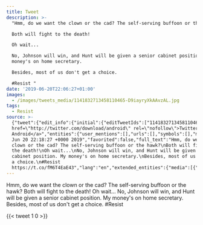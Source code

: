```yaml
---
title: Tweet
description: >-
  "Hmm, do we want the clown or the cad? The self-serving buffoon or the hawk?

  Both will fight to the death!

  Oh wait...

  No, Johnson will win, and Hunt will be given a senior cabinet position. My
  money's on home secretary.

  Besides, most of us don't get a choice.

  #Resist "
date: '2019-06-20T22:06:27+01:00'
images:
  - /images/tweets_media/1141832713458110465-D9iayryXkAAvzAL.jpg
tags:
  - Resist
source: >-
  {"tweet":{"edit_info":{"initial":{"editTweetIds":["1141832713458110465"],"editableUntil":"2019-06-20T23:18:27.771Z","editsRemaining":"5","isEditEligible":true}},"retweeted":false,"source":"<a
  href=\"http://twitter.com/download/android\" rel=\"nofollow\">Twitter for
  Android</a>","entities":{"user_mentions":[],"urls":[],"symbols":[],"media":[{"expanded_url":"https://twitter.com/toychicken/status/1141832713458110465/photo/1","indices":["267","290"],"url":"https://t.co/fM6T4EaE43","media_url":"http://pbs.twimg.com/tweet_video_thumb/D9iayryXkAAvzAL.jpg","id_str":"1141832701076541440","id":"1141832701076541440","media_url_https":"https://pbs.twimg.com/tweet_video_thumb/D9iayryXkAAvzAL.jpg","sizes":{"large":{"w":"480","h":"238","resize":"fit"},"thumb":{"w":"150","h":"150","resize":"crop"},"small":{"w":"480","h":"238","resize":"fit"},"medium":{"w":"480","h":"238","resize":"fit"}},"type":"photo","display_url":"pic.twitter.com/fM6T4EaE43"}],"hashtags":[{"text":"Resist","indices":["259","266"]}]},"display_text_range":["0","290"],"favorite_count":"1","id_str":"1141832713458110465","truncated":false,"retweet_count":"0","id":"1141832713458110465","possibly_sensitive":false,"created_at":"Thu
  Jun 20 22:18:27 +0000 2019","favorited":false,"full_text":"Hmm, do we want the
  clown or the cad? The self-serving buffoon or the hawk?\nBoth will fight to
  the death!\nOh wait...\nNo, Johnson will win, and Hunt will be given a senior
  cabinet position. My money's on home secretary.\nBesides, most of us don't get
  a choice.\n#Resist
  https://t.co/fM6T4EaE43","lang":"en","extended_entities":{"media":[{"expanded_url":"https://twitter.com/toychicken/status/1141832713458110465/photo/1","indices":["267","290"],"url":"https://t.co/fM6T4EaE43","media_url":"http://pbs.twimg.com/tweet_video_thumb/D9iayryXkAAvzAL.jpg","id_str":"1141832701076541440","video_info":{"aspect_ratio":["240","119"],"variants":[{"bitrate":"0","content_type":"video/mp4","url":"https://video.twimg.com/tweet_video/D9iayryXkAAvzAL.mp4"}]},"id":"1141832701076541440","media_url_https":"https://pbs.twimg.com/tweet_video_thumb/D9iayryXkAAvzAL.jpg","sizes":{"large":{"w":"480","h":"238","resize":"fit"},"thumb":{"w":"150","h":"150","resize":"crop"},"small":{"w":"480","h":"238","resize":"fit"},"medium":{"w":"480","h":"238","resize":"fit"}},"type":"animated_gif","display_url":"pic.twitter.com/fM6T4EaE43"}]}}}
---
```

Hmm, do we want the clown or the cad? The self-serving buffoon or the hawk?
Both will fight to the death!
Oh wait...
No, Johnson will win, and Hunt will be given a senior cabinet position. My money's on home secretary.
Besides, most of us don't get a choice.
#Resist 
    
{{< tweet 1 0 >}}
    
